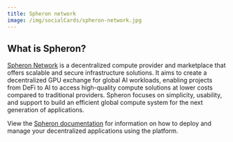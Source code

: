 ```yaml
---
title: Spheron network
image: /img/socialCards/spheron-network.jpg
---
```


## What is Spheron?

[Spheron Network](https://www.spheron.network/) is a decentralized compute provider and marketplace that offers scalable and secure
infrastructure solutions. It aims to create a decentralized GPU exchange for global AI workloads, enabling
projects from DeFi to AI to access high-quality compute solutions at lower costs compared to traditional
providers. Spheron focuses on simplicity, usability, and support to build an efficient global compute system
for the next generation of applications.

View the [Spheron documentation](https://docs.spheron.network/) for information on how to deploy and manage
your decentralized applications using the platform.